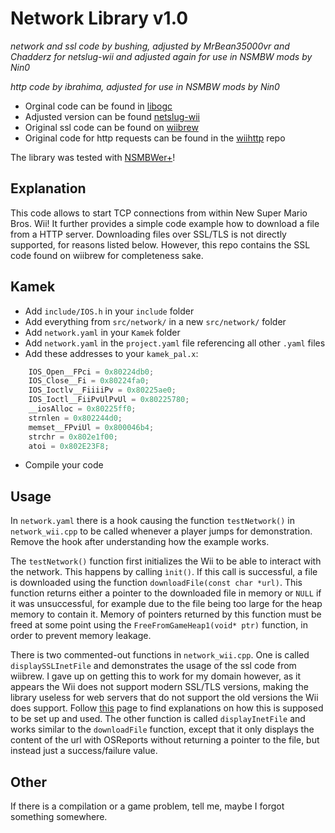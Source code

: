 # Network Library v1.0
*network and ssl code by bushing, adjusted by MrBean35000vr and Chadderz for netslug-wii and adjusted again for use in NSMBW mods by Nin0*

*http code by ibrahima, adjusted for use in NSMBW mods by Nin0*

- Orginal code can be found in [libogc](https://github.com/devkitPro/libogc/blob/master/libogc/network_wii.c)
- Adjusted version can be found [netslug-wii](https://github.com/MrBean35000vr/netslug-wii/blob/master/modules/netslug_main/network_wii.c)
- Original ssl code can be found on [wiibrew](https://wiibrew.org/wiki//dev/net/ssl/code)
- Original code for http requests can be found in the [wiihttp](https://github.com/ibrahima/wiihttp/tree/master) repo


The library was tested with [NSMBWer+](https://github.com/Developers-Collective/NSMBWerPlus)!

## Explanation
This code allows to start TCP connections from within New Super Mario Bros. Wii! It further provides a simple code example how to download a file from a HTTP server. Downloading files over SSL/TLS is not directly supported, for reasons listed below. However, this repo contains the SSL code found on wiibrew for completeness sake.

## Kamek
- Add `include/IOS.h` in your `include` folder
- Add everything from `src/network/` in a new `src/network/` folder
- Add `network.yaml` in your `Kamek` folder
- Add `network.yaml` in the `project.yaml` file referencing all other `.yaml` files
- Add these addresses to your `kamek_pal.x`:
```cpp
	IOS_Open__FPci = 0x80224db0;
	IOS_Close__Fi = 0x80224fa0;
	IOS_Ioctlv__FiiiiPv = 0x80225ae0;
	IOS_Ioctl__FiiPvUlPvUl = 0x80225780;
	__iosAlloc = 0x80225ff0;
	strnlen = 0x802244d0;
	memset__FPviUl = 0x800046b4;
	strchr = 0x802e1f00;
	atoi = 0x802E23F8;
```
- Compile your code

## Usage
In `network.yaml` there is a hook causing the function `testNetwork()` in `network_wii.cpp` to be called whenever a player jumps for demonstration. Remove the hook after understanding how the example works.

The `testNetwork()` function first initializes the Wii to be able to interact with the network. This happens by calling `ìnit()`. If this call is successful, a file is downloaded using the function `downloadFile(const char *url)`. This function returns either a pointer to the downloaded file in memory or `NULL` if it was unsuccessful, for example due to the file being too large for the heap memory to contain it. Memory of pointers returned by this function must be freed at some point using the `FreeFromGameHeap1(void* ptr)` function, in order to prevent memory leakage.

There is two commented-out functions in `network_wii.cpp`. One is called `displaySSLInetFile` and demonstrates the usage of the ssl code from wiibrew. I gave up on getting this to work for my domain however, as it appears the Wii does not support modern SSL/TLS versions, making the library useless for web servers that do not support the old versions the Wii does support. Follow [this](https://wiibrew.org/wiki//dev/net/ssl) page to find explanations on how this is supposed to be set up and used. The other function is called `displayInetFile` and works similar to the `downloadFile` function, except that it only displays the content of the url with OSReports without returning a pointer to the file, but instead just a success/failure value.

## Other
If there is a compilation or a game problem, tell me, maybe I forgot something somewhere.
